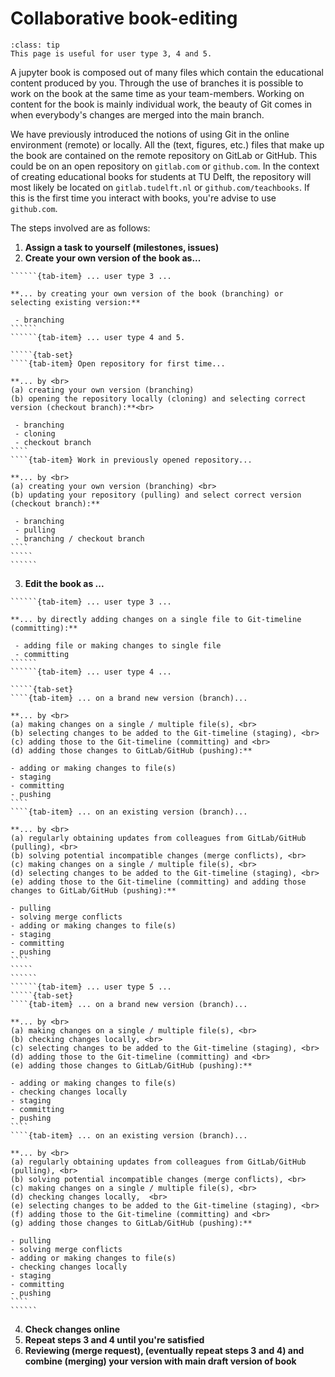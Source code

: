 # Collaborative book-editing

```{admonition} User types
:class: tip
This page is useful for user type 3, 4 and 5.
```

A jupyter book is composed out of many files which contain the educational content produced by you. Through the use of branches it is possible to work on the book at the same time as your team-members. Working on content for the book is mainly individual work, the beauty of Git comes in when everybody's changes are merged into the main branch.

We have previously introduced the notions of using Git in the online environment (remote) or locally. All the (text, figures, etc.) files that make up the book are contained on the remote repository on GitLab or GitHub. This could be on an open repository on `gitlab.com` or `github.com`. In the context of creating educational books for students at TU Delft, the repository will most likely be located on `gitlab.tudelft.nl` or `github.com/teachbooks`. If this is the first time you interact with books, you're advise to use `github.com`.

The steps involved are as follows:

 1. **Assign a task to yourself (milestones, issues)**
 2. **Create your own version of the book as...**
```````{tab-set}
``````{tab-item} ... user type 3 ...

**... by creating your own version of the book (branching) or selecting existing version:**

 - branching
``````
``````{tab-item} ... user type 4 and 5.

`````{tab-set}
````{tab-item} Open repository for first time...

**... by <br>
(a) creating your own version (branching)
(b) opening the repository locally (cloning) and selecting correct version (checkout branch):**<br>

 - branching
 - cloning
 - checkout branch
````
````{tab-item} Work in previously opened repository...

**... by <br>
(a) creating your own version (branching) <br>
(b) updating your repository (pulling) and select correct version (checkout branch):**
 
 - branching
 - pulling
 - branching / checkout branch
````
`````
``````
```````
 3. **Edit the book as ...**

```````{tab-set}
``````{tab-item} ... user type 3 ... 

**... by directly adding changes on a single file to Git-timeline (committing):**

 - adding file or making changes to single file
 - committing
``````
``````{tab-item} ... user type 4 ...

`````{tab-set}
````{tab-item} ... on a brand new version (branch)...

**... by <br>
(a) making changes on a single / multiple file(s), <br>
(b) selecting changes to be added to the Git-timeline (staging), <br>
(c) adding those to the Git-timeline (committing) and <br>
(d) adding those changes to GitLab/GitHub (pushing):**

- adding or making changes to file(s)
- staging
- committing
- pushing
````
````{tab-item} ... on an existing version (branch)...

**... by <br>
(a) regularly obtaining updates from colleagues from GitLab/GitHub (pulling), <br>
(b) solving potential incompatible changes (merge conflicts), <br>
(c) making changes on a single / multiple file(s), <br>
(d) selecting changes to be added to the Git-timeline (staging), <br>
(e) adding those to the Git-timeline (committing) and adding those changes to GitLab/GitHub (pushing):**

- pulling
- solving merge conflicts
- adding or making changes to file(s)
- staging
- committing
- pushing
````
`````
``````
``````{tab-item} ... user type 5 ...
`````{tab-set}
````{tab-item} ... on a brand new version (branch)...

**... by <br>
(a) making changes on a single / multiple file(s), <br>
(b) checking changes locally, <br>
(c) selecting changes to be added to the Git-timeline (staging), <br>
(d) adding those to the Git-timeline (committing) and <br>
(e) adding those changes to GitLab/GitHub (pushing):**

- adding or making changes to file(s)
- checking changes locally 
- staging
- committing
- pushing
````
````{tab-item} ... on an existing version (branch)...

**... by <br>
(a) regularly obtaining updates from colleagues from GitLab/GitHub (pulling), <br>
(b) solving potential incompatible changes (merge conflicts), <br>
(c) making changes on a single / multiple file(s), <br>
(d) checking changes locally,  <br>
(e) selecting changes to be added to the Git-timeline (staging), <br>
(f) adding those to the Git-timeline (committing) and <br>
(g) adding those changes to GitLab/GitHub (pushing):**

- pulling
- solving merge conflicts
- adding or making changes to file(s)
- checking changes locally 
- staging
- committing
- pushing
````
``````
```````
 4. **Check changes online**
 5. **Repeat steps 3 and 4 until you're satisfied**
 6. **Reviewing (merge request), (eventually repeat steps 3 and 4) and combine (merging) your version with main draft version of book**